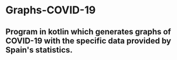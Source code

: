 # Graphs-COVID-19

## Program in kotlin which generates graphs of COVID-19 with the specific data provided by Spain's statistics.
